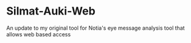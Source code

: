 # Silmat-Auki-Web
 An update to my original tool for Notia's eye message analysis tool that allows web based access
